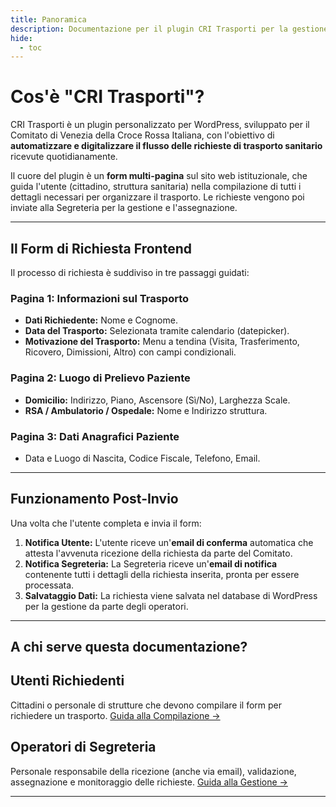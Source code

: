 ```yaml
---
title: Panoramica
description: Documentazione per il plugin CRI Trasporti per la gestione delle richieste di trasporto sanitario.
hide:
  - toc
---
```


# Cos'è "CRI Trasporti"?

CRI Trasporti è un plugin personalizzato per WordPress, sviluppato per il Comitato di Venezia della Croce Rossa Italiana, con l'obiettivo di **automatizzare e digitalizzare il flusso delle richieste di trasporto sanitario** ricevute quotidianamente.

Il cuore del plugin è un **form multi-pagina** sul sito web istituzionale, che guida l'utente (cittadino, struttura sanitaria) nella compilazione di tutti i dettagli necessari per organizzare il trasporto. Le richieste vengono poi inviate alla Segreteria per la gestione e l'assegnazione.

---

## Il Form di Richiesta Frontend

Il processo di richiesta è suddiviso in tre passaggi guidati:

### Pagina 1: Informazioni sul Trasporto
* **Dati Richiedente:** Nome e Cognome.
* **Data del Trasporto:** Selezionata tramite calendario (datepicker).
* **Motivazione del Trasporto:** Menu a tendina (Visita, Trasferimento, Ricovero, Dimissioni, Altro) con campi condizionali.

### Pagina 2: Luogo di Prelievo Paziente
* **Domicilio:** Indirizzo, Piano, Ascensore (Sì/No), Larghezza Scale.
* **RSA / Ambulatorio / Ospedale:** Nome e Indirizzo struttura.

### Pagina 3: Dati Anagrafici Paziente
* Data e Luogo di Nascita, Codice Fiscale, Telefono, Email.

---

## Funzionamento Post-Invio

Una volta che l'utente completa e invia il form:

1.  **Notifica Utente:** L'utente riceve un'**email di conferma** automatica che attesta l'avvenuta ricezione della richiesta da parte del Comitato.
2.  **Notifica Segreteria:** La Segreteria riceve un'**email di notifica** contenente tutti i dettagli della richiesta inserita, pronta per essere processata.
3.  **Salvataggio Dati:** La richiesta viene salvata nel database di WordPress per la gestione da parte degli operatori.

---

## A chi serve questa documentazione?

<div class="grid cards" markdown>
<div class="md-typeset__card" markdown>
<h2>Utenti Richiedenti</h2>
<p>Cittadini o personale di strutture che devono compilare il form per richiedere un trasporto. <a href="compilazione_form/">Guida alla Compilazione &rarr;</a></p> <!-- Link alla sottocartella -->
</div>
<div class="md-typeset__card" markdown>
<h2>Operatori di Segreteria</h2>
<p>Personale responsabile della ricezione (anche via email), validazione, assegnazione e monitoraggio delle richieste. <a href="segreteria/">Guida alla Gestione &rarr;</a></p> <!-- Link alla sottocartella -->
</div>
<!-- Card Amministratori RIMOSSA -->
</div>

---
